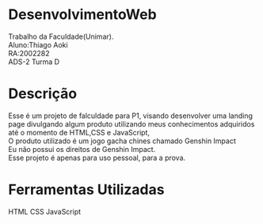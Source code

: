 # DesenvolvimentoWeb
Trabalho da Faculdade(Unimar).<br>
Aluno:Thiago Aoki<br>
RA:2002282<br>
ADS-2 Turma D

# Descrição
Esse é um projeto de falculdade para P1, visando desenvolver uma landing page divulgando algum produto utilizando meus conhecimentos adquiridos até o momento de HTML,CSS e JavaScript, <br>
O produto utilizado é um jogo gacha chines chamado Genshin Impact<br>
Eu não possui os direitos de Genshin Impact.<br>
Esse projeto é apenas para uso pessoal, para a prova.

# Ferramentas Utilizadas
HTML 
CSS
JavaScript

